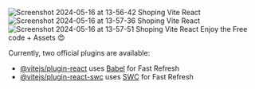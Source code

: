 ![Screenshot 2024-05-16 at 13-56-42 Shoping Vite React](https://github.com/raj20024/ecommerce-react-vite-tailwind/assets/169052287/7438ac2b-fd71-4599-90f8-c67df498eba0)
![Screenshot 2024-05-16 at 13-57-36 Shoping Vite React](https://github.com/raj20024/ecommerce-react-vite-tailwind/assets/169052287/7f66f62c-aa32-4f3b-87aa-f2b6bd3a05fa)
![Screenshot 2024-05-16 at 13-57-51 Shoping Vite React](https://github.com/raj20024/ecommerce-react-vite-tailwind/assets/169052287/6f9d1ad4-280d-4912-9ad7-2a3bfd6a2ecc)
Enjoy the Free code + Assets 😍



Currently, two official plugins are available:

- [@vitejs/plugin-react](https://github.com/vitejs/vite-plugin-react/blob/main/packages/plugin-react/README.md) uses [Babel](https://babeljs.io/) for Fast Refresh
- [@vitejs/plugin-react-swc](https://github.com/vitejs/vite-plugin-react-swc) uses [SWC](https://swc.rs/) for Fast Refresh
